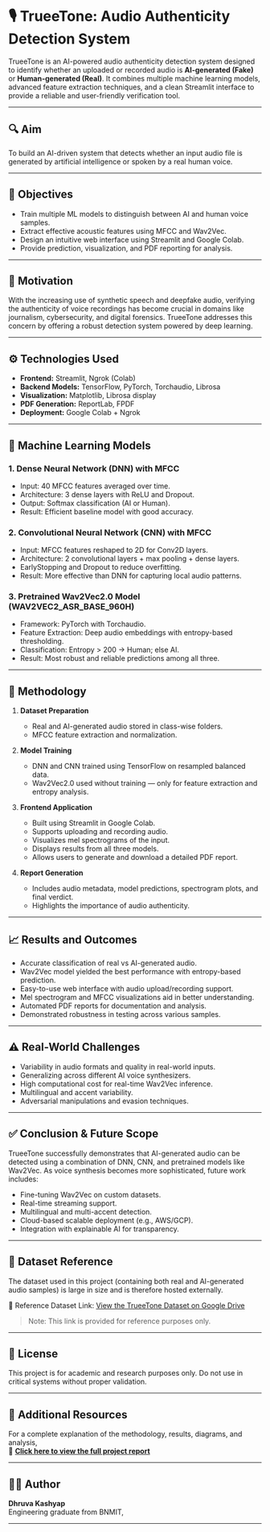 # 🎙️ TrueeTone: Audio Authenticity Detection System

TrueeTone is an AI-powered audio authenticity detection system designed to identify whether an uploaded or recorded audio is **AI-generated (Fake)** or **Human-generated (Real)**. It combines multiple machine learning models, advanced feature extraction techniques, and a clean Streamlit interface to provide a reliable and user-friendly verification tool.

---

## 🔍 Aim
To build an AI-driven system that detects whether an input audio file is generated by artificial intelligence or spoken by a real human voice.

---

## 🎯 Objectives
- Train multiple ML models to distinguish between AI and human voice samples.
- Extract effective acoustic features using MFCC and Wav2Vec.
- Design an intuitive web interface using Streamlit and Google Colab.
- Provide prediction, visualization, and PDF reporting for analysis.

---

## 🚀 Motivation
With the increasing use of synthetic speech and deepfake audio, verifying the authenticity of voice recordings has become crucial in domains like journalism, cybersecurity, and digital forensics. TrueeTone addresses this concern by offering a robust detection system powered by deep learning.

---

## ⚙️ Technologies Used
- **Frontend:** Streamlit, Ngrok (Colab)
- **Backend Models:** TensorFlow, PyTorch, Torchaudio, Librosa
- **Visualization:** Matplotlib, Librosa display
- **PDF Generation:** ReportLab, FPDF
- **Deployment:** Google Colab + Ngrok

---

## 🧠 Machine Learning Models

### 1. Dense Neural Network (DNN) with MFCC
- Input: 40 MFCC features averaged over time.
- Architecture: 3 dense layers with ReLU and Dropout.
- Output: Softmax classification (AI or Human).
- Result: Efficient baseline model with good accuracy.

### 2. Convolutional Neural Network (CNN) with MFCC
- Input: MFCC features reshaped to 2D for Conv2D layers.
- Architecture: 2 convolutional layers + max pooling + dense layers.
- EarlyStopping and Dropout to reduce overfitting.
- Result: More effective than DNN for capturing local audio patterns.

### 3. Pretrained Wav2Vec2.0 Model (WAV2VEC2_ASR_BASE_960H)
- Framework: PyTorch with Torchaudio.
- Feature Extraction: Deep audio embeddings with entropy-based thresholding.
- Classification: Entropy > 200 → Human; else AI.
- Result: Most robust and reliable predictions among all three.

---

## 🧪 Methodology

1. **Dataset Preparation**  
   - Real and AI-generated audio stored in class-wise folders.
   - MFCC feature extraction and normalization.

2. **Model Training**  
   - DNN and CNN trained using TensorFlow on resampled balanced data.
   - Wav2Vec2.0 used without training — only for feature extraction and entropy analysis.

3. **Frontend Application**  
   - Built using Streamlit in Google Colab.
   - Supports uploading and recording audio.
   - Visualizes mel spectrograms of the input.
   - Displays results from all three models.
   - Allows users to generate and download a detailed PDF report.

4. **Report Generation**  
   - Includes audio metadata, model predictions, spectrogram plots, and final verdict.
   - Highlights the importance of audio authenticity.

---

## 📈 Results and Outcomes
- Accurate classification of real vs AI-generated audio.
- Wav2Vec model yielded the best performance with entropy-based prediction.
- Easy-to-use web interface with audio upload/recording support.
- Mel spectrogram and MFCC visualizations aid in better understanding.
- Automated PDF reports for documentation and analysis.
- Demonstrated robustness in testing across various samples.

---

## ⚠️ Real-World Challenges
- Variability in audio formats and quality in real-world inputs.
- Generalizing across different AI voice synthesizers.
- High computational cost for real-time Wav2Vec inference.
- Multilingual and accent variability.
- Adversarial manipulations and evasion techniques.

---

## ✅ Conclusion & Future Scope
TrueeTone successfully demonstrates that AI-generated audio can be detected using a combination of DNN, CNN, and pretrained models like Wav2Vec. As voice synthesis becomes more sophisticated, future work includes:
- Fine-tuning Wav2Vec on custom datasets.
- Real-time streaming support.
- Multilingual and multi-accent detection.
- Cloud-based scalable deployment (e.g., AWS/GCP).
- Integration with explainable AI for transparency.

---

## 📂 Dataset Reference

The dataset used in this project (containing both real and AI-generated audio samples) is large in size and is therefore hosted externally.

📎 Reference Dataset Link: [View the TrueeTone Dataset on Google Drive](https://drive.google.com/drive/folders/1NKPvs8Vmct0Hm2WzXPFYSNXin7n5jVVK?usp=sharing)

> Note: This link is provided for reference purposes only. 

---

## 📜 License

This project is for academic and research purposes only. Do not use in critical systems without proper validation.

---


## 📘 Additional Resources

For a complete explanation of the methodology, results, diagrams, and analysis,  
📄 **[Click here to view the full project report](https://github.com/dhruvakashyap73/TrueeTone/blob/main/Project_Report.pdf)**


---


## 👨‍💻 Author

**Dhruva Kashyap**  
Engineering graduate from BNMIT,<br> 

---

